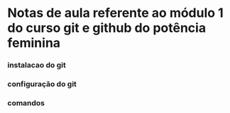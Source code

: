 # Notas de aula referente ao módulo 1 do curso git e github do potência feminina


### instalacao do git

### configuração do git



### comandos